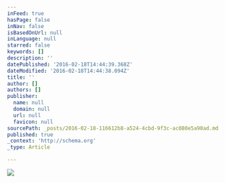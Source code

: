 ```yaml
---
inFeed: true
hasPage: false
inNav: false
isBasedOnUrl: null
inLanguage: null
starred: false
keywords: []
description: ''
datePublished: '2016-02-18T14:44:39.368Z'
dateModified: '2016-02-18T14:44:38.094Z'
title: ''
author: []
authors: []
publisher:
  name: null
  domain: null
  url: null
  favicon: null
sourcePath: _posts/2016-02-18-116612b8-a524-4cbd-9f3c-ac080e5a90ad.md
published: true
_context: 'http://schema.org'
_type: Article

---
```

![](https://the-grid-user-content.s3-us-west-2.amazonaws.com/93c996e9-b29c-408d-bf85-3ceca9428734.jpg)